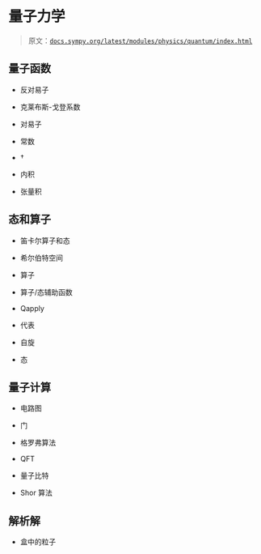 # 量子力学

> 原文：[`docs.sympy.org/latest/modules/physics/quantum/index.html`](https://docs.sympy.org/latest/modules/physics/quantum/index.html)

## 量子函数

+   反对易子

+   克莱布斯-戈登系数

+   对易子

+   常数

+   †

+   内积

+   张量积

## 态和算子

+   笛卡尔算子和态

+   希尔伯特空间

+   算子

+   算子/态辅助函数

+   Qapply

+   代表

+   自旋

+   态

## 量子计算

+   电路图

+   门

+   格罗弗算法

+   QFT

+   量子比特

+   Shor 算法

## 解析解

+   盒中的粒子
